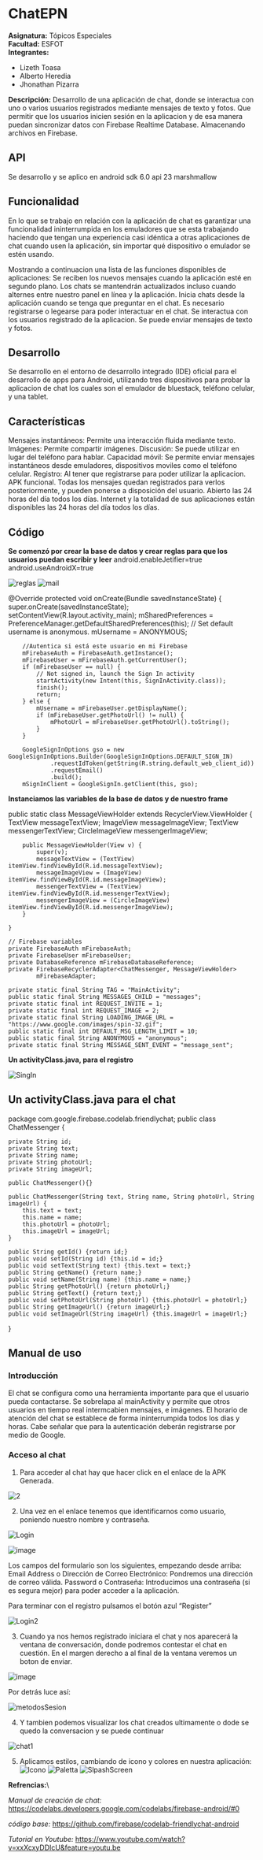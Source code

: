 # ChatEPN
**Asignatura:** Tópicos Especiales\
**Facultad:** ESFOT\
**Integrantes:**
* Lizeth Toasa
* Alberto Heredia
* Jhonathan Pizarra

**Descripción:**
Desarrollo de una aplicación de chat, donde se interactua con uno o varios usuarios registrados mediante mensajes de texto y fotos.
Que permitir que los usuarios inicien sesión en la aplicacion y de esa manera puedan sincronizar datos con Firebase Realtime Database.
Almacenando archivos en Firebase.

## API
Se desarrollo y se aplico en android sdk 6.0 api 23 marshmallow

## Funcionalidad
En lo que se trabajo en relación con la aplicación de chat es garantizar una funcionalidad ininterrumpida 
en los emuladores que se esta trabajando haciendo que tengan una experiencia casi idéntica a otras aplicaciones de chat cuando usen la 
aplicación, sin importar qué dispositivo o emulador se estén usando. 

Mostrando a continuacion una lista de las funciones disponibles de aplicaciones:
Se reciben los nuevos mensajes cuando la aplicación esté en segundo plano.
Los chats se mantendrán actualizados incluso cuando alternes entre nuestro panel en línea y la aplicación.
Inicia chats desde la aplicación cuando se tenga que preguntar en el chat.
Es necesario registrarse o legearse para poder interactuar en el chat.
Se interactua con los usuarios registrado de la aplicacion.
Se puede enviar mensajes de texto y fotos.

## Desarrollo
Se desarrollo en el entorno de desarrollo integrado (IDE) oficial para el desarrollo de apps para Android, utilizando tres dispositivos
para probar la aplicacion de chat los cuales son el emulador de bluestack, teléfono celular, y una tablet.

## Características
Mensajes instantáneos: Permite una interacción fluida mediante texto.
Imágenes: Permite compartir imágenes.
Discusión: Se puede utilizar en lugar del teléfono para hablar.
Capacidad móvil: Se permite enviar mensajes instantáneos desde emuladores, dispositivos moviles como el teléfono celular.
Registro: Al tener que registrarse para poder utilizar la aplicacion.
APK funcional.
Todas los mensajes quedan registrados para verlos posteriormente, y pueden ponerse a disposición del usuario.
Abierto las 24 horas del día todos los días. Internet y la totalidad de sus aplicaciones están disponibles las 24 horas del día todos 
los días. 

## Código
**Se comenzó por crear la base de datos y crear reglas para que los usuarios puedan escribir y leer**
android.enableJetifier=true
android.useAndroidX=true

![reglas](https://user-images.githubusercontent.com/38388351/88716263-6ee76200-d0e4-11ea-81e4-f185dc8a07f8.png)
![mail](https://user-images.githubusercontent.com/38388351/88716318-86bee600-d0e4-11ea-88f9-46e3e77a56d5.PNG)

@Override
    protected void onCreate(Bundle savedInstanceState) {
        super.onCreate(savedInstanceState);
        setContentView(R.layout.activity_main);
        mSharedPreferences = PreferenceManager.getDefaultSharedPreferences(this);
        // Set default username is anonymous.
        mUsername = ANONYMOUS;

        //Autentica si está este usuario en mi Firebase
        mFirebaseAuth = FirebaseAuth.getInstance();
        mFirebaseUser = mFirebaseAuth.getCurrentUser();
        if (mFirebaseUser == null) {
            // Not signed in, launch the Sign In activity
            startActivity(new Intent(this, SignInActivity.class));
            finish();
            return;
        } else {
            mUsername = mFirebaseUser.getDisplayName();
            if (mFirebaseUser.getPhotoUrl() != null) {
                mPhotoUrl = mFirebaseUser.getPhotoUrl().toString();
            }
        }

        GoogleSignInOptions gso = new GoogleSignInOptions.Builder(GoogleSignInOptions.DEFAULT_SIGN_IN)
                .requestIdToken(getString(R.string.default_web_client_id))
                .requestEmail()
                .build();
        mSignInClient = GoogleSignIn.getClient(this, gso);



**Instanciamos las variables de la base de datos y de nuestro frame**

   public static class MessageViewHolder extends RecyclerView.ViewHolder {
        TextView messageTextView;
        ImageView messageImageView;
        TextView messengerTextView;
        CircleImageView messengerImageView;

        public MessageViewHolder(View v) {
            super(v);
            messageTextView = (TextView) itemView.findViewById(R.id.messageTextView);
            messageImageView = (ImageView) itemView.findViewById(R.id.messageImageView);
            messengerTextView = (TextView) itemView.findViewById(R.id.messengerTextView);
            messengerImageView = (CircleImageView) itemView.findViewById(R.id.messengerImageView);
        }

    }

    // Firebase variables
    private FirebaseAuth mFirebaseAuth;
    private FirebaseUser mFirebaseUser;
    private DatabaseReference mFirebaseDatabaseReference;
    private FirebaseRecyclerAdapter<ChatMessenger, MessageViewHolder>
            mFirebaseAdapter;

    private static final String TAG = "MainActivity";
    public static final String MESSAGES_CHILD = "messages";
    private static final int REQUEST_INVITE = 1;
    private static final int REQUEST_IMAGE = 2;
    private static final String LOADING_IMAGE_URL = "https://www.google.com/images/spin-32.gif";
    public static final int DEFAULT_MSG_LENGTH_LIMIT = 10;
    public static final String ANONYMOUS = "anonymous";
    private static final String MESSAGE_SENT_EVENT = "message_sent";

            
**Un activityClass.java, para el registro**

![SingIn](https://user-images.githubusercontent.com/38388351/88716752-254b4700-d0e5-11ea-80d0-e0f5430cc9ea.PNG)

## Un activityClass.java para el chat

package com.google.firebase.codelab.friendlychat;
public class ChatMessenger {

    private String id;
    private String text;
    private String name;
    private String photoUrl;
    private String imageUrl;

    public ChatMessenger(){}

    public ChatMessenger(String text, String name, String photoUrl, String imageUrl) {
        this.text = text;
        this.name = name;
        this.photoUrl = photoUrl;
        this.imageUrl = imageUrl;
    }

    public String getId() {return id;}
    public void setId(String id) {this.id = id;}
    public void setText(String text) {this.text = text;}
    public String getName() {return name;}
    public void setName(String name) {this.name = name;}
    public String getPhotoUrl() {return photoUrl;}
    public String getText() {return text;}
    public void setPhotoUrl(String photoUrl) {this.photoUrl = photoUrl;}
    public String getImageUrl() {return imageUrl;}
    public void setImageUrl(String imageUrl) {this.imageUrl = imageUrl;}

}


## Manual de uso
### Introducción
El chat se configura como una herramienta importante para que el usuario pueda contactarse. Se sobrelapa al mainActivity y permite que otros usuarios en tiempo real 
intermcabien mensajes, e imágenes. El horario de atención del chat se establece de forma ininterrumpida todos los dias y horas.
Cabe señalar que para la autenticación deberán registrarse por medio de Google.

### Acceso al chat
1. Para acceder al chat hay que hacer click en el enlace de la APK Generada.

![2](https://user-images.githubusercontent.com/38388351/88714036-d223c500-d0e1-11ea-9bc3-65046d3f0427.PNG)

2. Una vez en el enlace  tenemos que identificarnos como usuario, poniendo nuestro nombre y contraseña.

![Login](https://user-images.githubusercontent.com/38388351/88714169-0303fa00-d0e2-11ea-9fc8-abd8f65e0493.PNG)

![image](https://user-images.githubusercontent.com/23488888/88670682-fa440180-d0aa-11ea-9ff3-e6951f7faf94.png)

Los campos del formulario son los siguientes, empezando desde arriba:
Email Address o Dirección de Correo Electrónico: Pondremos una dirección de correo válida.
Password  o Contraseña: Introducimos una contraseña (si es segura mejor) para poder acceder a la aplicación.

Para terminar con el registro pulsamos el botón azul “Register”

![Login2](https://user-images.githubusercontent.com/38388351/88717353-09947080-d0e6-11ea-833c-05b0f7ce15bf.PNG)

3. Cuando ya nos hemos registrado iniciara el chat y nos aparecerá la ventana de conversación, donde podremos contestar el chat en 
cuestión. En el margen derecho a al final de la ventana veremos un boton de enviar.

![image](https://user-images.githubusercontent.com/23488888/88671313-c5847a00-d0ab-11ea-94a3-99c6ad9f22b5.png)

Por detrás luce así:

![metodosSesion](https://user-images.githubusercontent.com/38388351/88717556-511afc80-d0e6-11ea-996b-c53089f20a0e.PNG)

4. Y tambien podemos visualizar los chat creados ultimamente o dode se quedo la conversacion y se puede continuar

![chat1](https://user-images.githubusercontent.com/38388351/88714275-2f1f7b00-d0e2-11ea-9b0c-e9e859e24c35.PNG)

5. Aplicamos estilos, cambiando de icono y colores en nuestra aplicación:
![Icono](https://user-images.githubusercontent.com/38388351/88713356-caafec00-d0e0-11ea-9528-724791d764a0.PNG)
![Paletta](https://user-images.githubusercontent.com/38388351/88713501-03e85c00-d0e1-11ea-8ad3-13dfa48b8c03.PNG)
![SlpashScreen](https://user-images.githubusercontent.com/38388351/88713788-6fcac480-d0e1-11ea-98bf-712d83e484e1.png)



**Refrencias:**\

*Manual de creación de chat:* https://codelabs.developers.google.com/codelabs/firebase-android/#0 

*código base:* https://github.com/firebase/codelab-friendlychat-android

*Tutorial en Youtube:* https://www.youtube.com/watch?v=xxXcxyDDIcU&feature=youtu.be

  




